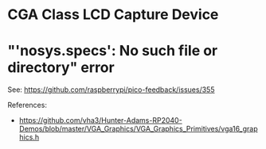 CGA Class LCD Capture Device
===============================

# "'nosys.specs': No such file or directory" error
See: https://github.com/raspberrypi/pico-feedback/issues/355

References:
* https://github.com/vha3/Hunter-Adams-RP2040-Demos/blob/master/VGA_Graphics/VGA_Graphics_Primitives/vga16_graphics.h

